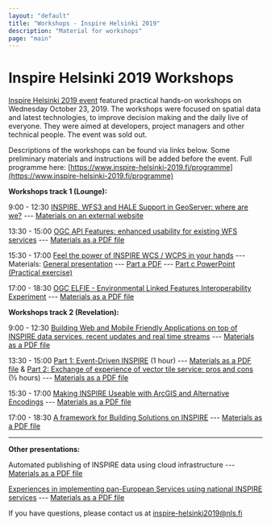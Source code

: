 ```yaml
---
layout: "default"
title: "Workshops - Inspire Helsinki 2019"
description: "Material for workshops"
page: "main"
---
```

# Inspire Helsinki 2019 Workshops

[Inspire Helsinki 2019 event](https://www.inspire-helsinki-2019.fi/) featured practical hands-on workshops on Wednesday October 23, 2019. The workshops were focused on spatial data and latest technologies, to improve decision making and the daily live of everyone. They were aimed at developers, project managers and other technical people. The event was sold out.

Descriptions of the workshops can be found via links below. Some preliminary materials and instructions will be added before the event.
Full programme here: [https://www.inspire-helsinki-2019.fi/programme](https://www.inspire-helsinki-2019.fi/programme)

**Workshops track 1 (Lounge):**

9:00 - 12:30
[INSPIRE, WFS3 and HALE Support in GeoServer: where are we?](https://workshops.inspire-helsinki-2019.fi/workshop1) --- [Materials on an external website](https://geoserver.geo-solutions.it/edu/en/complex_features/index.html)

13:30 - 15:00
[OGC API Features: enhanced usability for existing WFS services](https://workshops.inspire-helsinki-2019.fi/workshop3) --- [Materials as a PDF file](https://github.com/inspire-helsinki-2019/workshops/raw/master/materials/InspireHelsinki2019_OGC%20API-Features%20Enhanced%20usability%20for%20existing%20WFS%20services.pdf)

15:30 - 17:00
[Feel the power of INSPIRE WCS / WCPS in your hands](https://workshops.inspire-helsinki-2019.fi/workshop5) --- Materials: [General presentation](https://github.com/inspire-helsinki-2019/workshops/raw/master/materials/InspireHelsinki2019_WCS-WCPS_in_your_hands.pdf) --- [Part a PDF](https://github.com/inspire-helsinki-2019/workshops/raw/master/materials/InspireHelsinki2019_WCS_WCPS.pdf) --- [Part c PowerPoint (Practical exercise)](https://github.com/inspire-helsinki-2019/workshops/raw/master/materials/InspireHelsinki2019_WCS_WCS101.pptx)

17:00 - 18:30
[OGC ELFIE - Environmental Linked Features Interoperability Experiment](https://workshops.inspire-helsinki-2019.fi/workshop6) --- [Materials as a PDF file](https://github.com/inspire-helsinki-2019/workshops/raw/master/materials/InspireHelsinki2019_OGC_ELFIE%20for%20building%20solutions%20on%20INSPIRE.pdf)


**Workshops track 2 (Revelation):**

9:00 - 12:30
[Building Web and Mobile Friendly Applications on top of INSPIRE data services, recent updates and real time streams](https://workshops.inspire-helsinki-2019.fi/workshop2) --- [Materials as a PDF file](https://github.com/inspire-helsinki-2019/workshops/raw/master/materials/InspireHelsinki_FMEworkshop_SafeConterra.pdf)

13:30 - 15:00
[Part 1: Event-Driven INSPIRE](https://workshops.inspire-helsinki-2019.fi/workshop4) (1 hour) --- [Materials as a PDF file](https://github.com/inspire-helsinki-2019/workshops/raw/master/materials/InspireHelsinki2019_Event-driven_INSPIRE.pdf)
&
[Part 2: Exchange of experience of vector tile service: pros and cons](https://workshops.inspire-helsinki-2019.fi/workshop4) (½ hours) --- [Materials as a PDF file](https://github.com/inspire-helsinki-2019/workshops/raw/master/materials/InspireHelsinki2019_VectorTilesService_LauraAlemany.pdf)

15:30 - 17:00
[Making INSPIRE Useable with ArcGIS and Alternative Encodings](https://workshops.inspire-helsinki-2019.fi/workshop7) --- [Materials as a PDF file](https://github.com/inspire-helsinki-2019/workshops/raw/master/materials/InspireHelsinki2019_Esri.pdf)

17:00 - 18:30
[A framework for Building Solutions on INSPIRE](https://workshops.inspire-helsinki-2019.fi/workshop9) --- [Materials as a PDF file](https://github.com/inspire-helsinki-2019/workshops/raw/master/materials/InspireHelsinki_Framework%20for%20INSPIRE_AELER%20and%20wetransform.pdf)

---

**Other presentations:**

Automated publishing of INSPIRE data using cloud infrastructure --- [Materials as a PDF file](https://github.com/inspire-helsinki-2019/workshops/raw/master/materials/InspireHelsinki2019_Automated%20publishing%20of%20INSPIRE%20data%20using%20cloud%20infrastructure.pdf)

[Experiences in implementing pan-European Services using national INSPIRE services](https://workshops.inspire-helsinki-2019.fi/workshop8) --- [Materials as a PDF file](https://github.com/inspire-helsinki-2019/workshops/raw/master/materials/InspireHelsinki2019_Experiences_in_implementing_pan-European_Services_using_National_INSPIRE_services.pdf)


If you have questions, please contact us at inspire-helsinki2019@nls.fi
